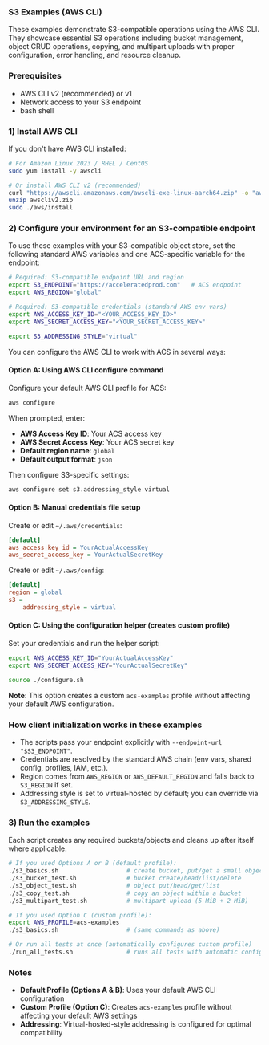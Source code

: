 ### S3 Examples (AWS CLI)

These examples demonstrate S3-compatible operations using the AWS CLI. They showcase essential S3 operations including bucket management, object CRUD operations, copying, and multipart uploads with proper configuration, error handling, and resource cleanup.

### Prerequisites

- AWS CLI v2 (recommended) or v1
- Network access to your S3 endpoint
- bash shell

### 1) Install AWS CLI

If you don't have AWS CLI installed:

```bash
# For Amazon Linux 2023 / RHEL / CentOS
sudo yum install -y awscli

# Or install AWS CLI v2 (recommended)
curl "https://awscli.amazonaws.com/awscli-exe-linux-aarch64.zip" -o "awscliv2.zip"
unzip awscliv2.zip
sudo ./aws/install
```

### 2) Configure your environment for an S3-compatible endpoint

To use these examples with your S3-compatible object store, set the following standard AWS variables and one ACS-specific variable for the endpoint:

```bash
# Required: S3-compatible endpoint URL and region
export S3_ENDPOINT="https://acceleratedprod.com"   # ACS endpoint 
export AWS_REGION="global"                         

# Required: S3-compatible credentials (standard AWS env vars)
export AWS_ACCESS_KEY_ID="<YOUR_ACCESS_KEY_ID>"
export AWS_SECRET_ACCESS_KEY="<YOUR_SECRET_ACCESS_KEY>"

export S3_ADDRESSING_STYLE="virtual"
```

You can configure the AWS CLI to work with ACS in several ways:

#### Option A: Using AWS CLI configure command

Configure your default AWS CLI profile for ACS:

```bash
aws configure
```

When prompted, enter:
- **AWS Access Key ID**: Your ACS access key
- **AWS Secret Access Key**: Your ACS secret key  
- **Default region name**: `global`
- **Default output format**: `json`

Then configure S3-specific settings:

```bash
aws configure set s3.addressing_style virtual
```

#### Option B: Manual credentials file setup

Create or edit `~/.aws/credentials`:

```ini
[default]
aws_access_key_id = YourActualAccessKey
aws_secret_access_key = YourActualSecretKey
```

Create or edit `~/.aws/config`:

```ini
[default]
region = global
s3 =
    addressing_style = virtual
```

#### Option C: Using the configuration helper (creates custom profile)

Set your credentials and run the helper script:

```bash
export AWS_ACCESS_KEY_ID="YourActualAccessKey"
export AWS_SECRET_ACCESS_KEY="YourActualSecretKey"

source ./configure.sh
```

**Note**: This option creates a custom `acs-examples` profile without affecting your default AWS configuration.

### How client initialization works in these examples

- The scripts pass your endpoint explicitly with `--endpoint-url "$S3_ENDPOINT"`.
- Credentials are resolved by the standard AWS chain (env vars, shared config, profiles, IAM, etc.).
- Region comes from `AWS_REGION` or `AWS_DEFAULT_REGION` and falls back to `S3_REGION` if set.
- Addressing style is set to virtual-hosted by default; you can override via `S3_ADDRESSING_STYLE`.

### 3) Run the examples

Each script creates any required buckets/objects and cleans up after itself where applicable.

```bash
# If you used Options A or B (default profile):
./s3_basics.sh                   # create bucket, put/get a small object
./s3_bucket_test.sh              # bucket create/head/list/delete
./s3_object_test.sh              # object put/head/get/list
./s3_copy_test.sh                # copy an object within a bucket
./s3_multipart_test.sh           # multipart upload (5 MiB + 2 MiB)

# If you used Option C (custom profile):
export AWS_PROFILE=acs-examples
./s3_basics.sh                   # (same commands as above)

# Or run all tests at once (automatically configures custom profile)
./run_all_tests.sh               # runs all tests with automatic configuration
```

### Notes

- **Default Profile (Options A & B)**: Uses your default AWS CLI configuration
- **Custom Profile (Option C)**: Creates `acs-examples` profile without affecting your default AWS settings
- **Addressing**: Virtual-hosted-style addressing is configured for optimal compatibility


